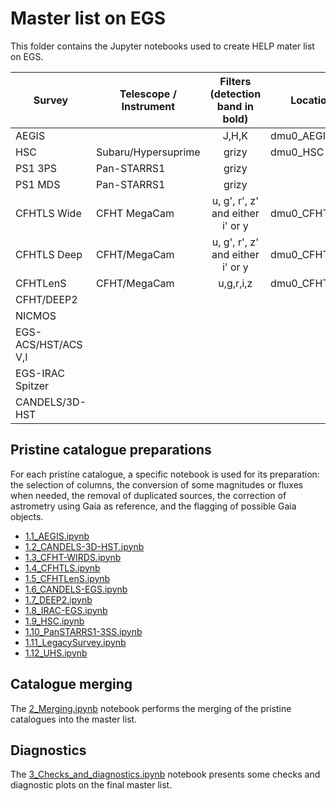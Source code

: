 # Master list on EGS

This folder contains the Jupyter notebooks used to create HELP mater list on
EGS. 

| Survey | Telescope / Instrument  | Filters (detection band in bold)  | Location        |
|--------|-------------------------|:---------------------------------:|-----------------|
| AEGIS   |                       | 	J,H,K                 |    	dmu0_AEGIS	   |
| HSC    | Subaru/Hypersuprime     |  grizy                            | dmu0_HSC        |                              			
| PS1 3PS | Pan-STARRS1            |  grizy                            |                 | 
| PS1 MDS | Pan-STARRS1            |  grizy		                       |                 |
| CFHTLS Wide | CFHT MegaCam	   |u, g', r', z' and either i' or y	| dmu0_CFHTLS	|
| CFHTLS Deep | CFHT/MegaCam	   |u, g', r', z' and either i' or y	| dmu0_CFHTLS	|
| CFHTLenS | CFHT/MegaCam	       | u,g,r,i,z	                |      dmu0_CFHTLenS	|
| CFHT/DEEP2		|||	
| NICMOS			|||	
| EGS-ACS/HST/ACS	V,I		|||	
| EGS-IRAC	Spitzer		|||	
| CANDELS/3D-HST			|||	

## Pristine catalogue preparations

For each pristine catalogue, a specific notebook is used for its preparation:
the selection of columns, the conversion of some magnitudes or fluxes when
needed, the removal of duplicated sources, the correction of astrometry using
Gaia as reference, and the flagging of possible Gaia objects.

- [1.1_AEGIS.ipynb](1.1_AEGIS.ipynb) 
- [1.2_CANDELS-3D-HST.ipynb](1.2_CANDELS-3D-HST.ipynb) 
- [1.3_CFHT-WIRDS.ipynb](1.3_CFHT-WIRDS.ipynb) 
- [1.4_CFHTLS.ipynb](1.4_CFHTLS.ipynb) 
- [1.5_CFHTLenS.ipynb](1.5_CFHTLenS.ipynb) 
- [1.6_CANDELS-EGS.ipynb](1.6_CANDELS-EGS.ipynb) 
- [1.7_DEEP2.ipynb](1.7_DEEP2.ipynb) 
- [1.8_IRAC-EGS.ipynb](1.8_IRAC-EGS.ipynb)
- [1.9_HSC.ipynb](1.9_HSC.ipynb)
- [1.10_PanSTARRS1-3SS.ipynb](1.10_PanSTARRS1-3SS.ipynb)
- [1.11_LegacySurvey.ipynb](1.11_LegacySurvey.ipynb)
- [1.12_UHS.ipynb](1.12_UHS.ipynb)


## Catalogue merging

The [2_Merging.ipynb](2_Merging.ipynb) notebook performs the merging of the
pristine catalogues into the master list.

## Diagnostics

The [3_Checks_and_diagnostics.ipynb](3_Checks_and_diagnostics.ipynb) notebook
presents some checks and diagnostic plots on the final master list.



